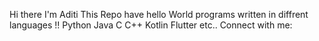 Hi there I'm Aditi 
This Repo have hello World programs written in diffrent languages !!
Python
Java
C
C++
Kotlin
Flutter
etc..
Connect with me:
